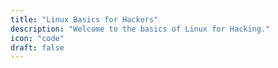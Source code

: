 ```yaml
---
title: "Linux Basics for Hackers"
description: "Welcome to the basics of Linux for Hacking."
icon: "code"
draft: false
---
```


